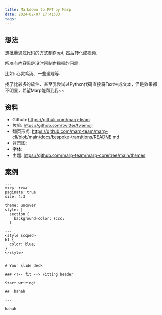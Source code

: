 ```yaml
---
title: Markdown to PPT by Marp
date: 2024-02-07 17:41:03
tags:
---
```


## 想法

想批量通过代码的方式制作ppt, 然后转化成视频.

解决有内容但是没时间制作视频的问题.

比如: 心灵鸡汤、一些道理等.

找了比较多的软件、甚至我尝试过Python代码直接将Text生成文本，但是效果都不明显，希望Marp能帮到我~~

## 资料

- Github:  https://github.com/marp-team
- 笑脸: https://github.com/twitter/twemoji
- 翻页形式: https://github.com/marp-team/marp-cli/blob/main/docs/bespoke-transitions/README.md
- 背景图: 
- 字体: 
- 主题: https://github.com/marp-team/marp-core/tree/main/themes


## 案例

```shell
---
marp: true
paginate: true
size: 4:3

theme: uncover
style: |
  section {
    background-color: #ccc;
  }

---
<style scoped>
h1 {
  color: blue;
}
</style>


# Your slide deck

### <!-- fit --> Fitting header

Start writing!

##  hahah

---

hahah
```